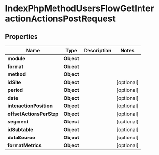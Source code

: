 

# IndexPhpMethodUsersFlowGetInteractionActionsPostRequest


## Properties

| Name | Type | Description | Notes |
|------------ | ------------- | ------------- | -------------|
|**module** | **Object** |  |  |
|**format** | **Object** |  |  |
|**method** | **Object** |  |  |
|**idSite** | **Object** |  |  [optional] |
|**period** | **Object** |  |  [optional] |
|**date** | **Object** |  |  [optional] |
|**interactionPosition** | **Object** |  |  [optional] |
|**offsetActionsPerStep** | **Object** |  |  [optional] |
|**segment** | **Object** |  |  [optional] |
|**idSubtable** | **Object** |  |  [optional] |
|**dataSource** | **Object** |  |  [optional] |
|**formatMetrics** | **Object** |  |  [optional] |



